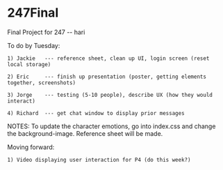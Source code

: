 # 247Final
Final Project for 247 -- hari

To do by Tuesday:

	1) Jackie	--- reference sheet, clean up UI, login screen (reset local storage)

	2) Eric 	--- finish up presentation (poster, getting elements together, screenshots)

	3) Jorge	--- testing (5-10 people), describe UX (how they would interact)

	4) Richard	--- get chat window to display prior messages


NOTES: To update the character emotions, go into index.css and change the background-image. Reference sheet will be made. 


Moving forward:

	1) Video displaying user interaction for P4 (do this week?)



